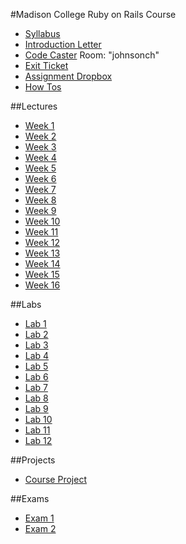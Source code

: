 #Madison College Ruby on Rails Course
* [Syllabus](syllabus.md)
* [Introduction Letter](introletter.md)
* [Code Caster](https://codecaster.io/) Room: "johnsonch"
* [Exit Ticket](https://goo.gl/forms/XdAxF71bj4cffoAu1)
* [Assignment Dropbox](https://goo.gl/forms/pSysUkioLxAffB7g1)
* [How Tos](how_tos)

##Lectures
* [Week 1](Lectures/week01)
* [Week 2](Lectures/week02)
* [Week 3](Lectures/week03)
* [Week 4](Lectures/week04)
* [Week 5](Lectures/week05)
* [Week 6](Lectures/week06)
* [Week 7](Lectures/week07)
* [Week 8](Lectures/week08)
* [Week 9](Lectures/week09)
* [Week 10](Lectures/week10)
* [Week 11](Lectures/week11)
* [Week 12](Lectures/week12)
* [Week 13](Lectures/week13)
* [Week 14](Lectures/week14)
* [Week 15](Lectures/week15)
* [Week 16](Lectures/week16)

##Labs
* [Lab 1](Labs/lab1.md)
* [Lab 2](Labs/lab2.md)
* [Lab 3](Labs/lab3.md)
* [Lab 4](Labs/lab4.md)
* [Lab 5](Labs/lab5.md)
* [Lab 6](Labs/lab6.md)
* [Lab 7](Labs/lab7.md)
* [Lab 8](Labs/lab8.md)
* [Lab 9](Labs/lab9.md)
* [Lab 10](Labs/lab10.md)
* [Lab 11](Labs/lab11.md)
* [Lab 12](Labs/lab12.md)

##Projects
* [Course Project](Projects/course_project.md)

##Exams
* [Exam 1](Exams/exam1.md)
* [Exam 2](Exams/exam2.md)
